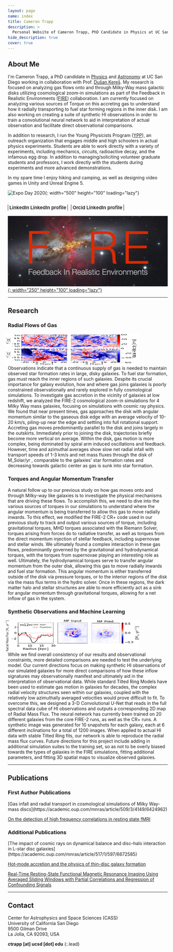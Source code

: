 ```yaml
---
layout: page
name: index
title: Cameron Trapp
description: >
  Personal Website of Cameron Trapp, PhD Candidate in Physics at UC San Diego.
hide_description: true
cover: true
---
```

<!-- <script type="text/javascript">
	document.getElementsByClassName("page-title")[0].classList.add("sr-only");
</script> -->

<style type="text/css">
	.page-title {
		position: absolute;
		width: 1px;
  		height: 1px;
  		margin: -1px;
  		border: 0;
  		padding: 0;
  		clip: rect(0 0 0 0);
  		overflow: hidden;
	}
</style>

<h2 class="h1" style="color: {{site.theme_color}}" id="about">About Me </h2>

 I'm Cameron Trapp, a PhD candidate in [Physics](https://physics.ucsd.edu/) and [Astronomy](https://astronomy.ucsd.edu/) at UC San Diego working in collaboration with Prof. [Dušan Kereš](https://cass.ucsd.edu/index.php/faculty:Dkeres). My research is focused on analyzing gas flows onto and through Milky-Way mass galactic disks utilizing cosmological zoom-in simulations as part of the Feedback in Realistic Environments ([FIRE](https://fire.northwestern.edu/)) collaboration. I am currently focused on analyzing various sources of Torque on this accreting gas to understand how it radially transporting to fuel star forming regions in the inner disk. I am also working on creating a suite of synthetic HI observations in order to train a convolutional neural network to aid in interpretation of actual observation and facilitate direct observational comparisons. 



In addition to research, I run the Young Physicists Program ([YPP](https://ypp.ucsd.edu/)), an outreach organization that engages middle and high schoolers in actual physics experiments. Students are able to work directly with a variety of experiments, including mechanics, circuits, radioactive decay, and the infamous egg drop. In addition to managing/soliciting volunteer graduate students and professors, I work directly with the students during experiments and more advanced demonstrations. 


In my spare time I enjoy hiking and camping, as well as designing video games in Unity and Unreal Engine 5.


![Expo Day 2020](./assets/img/ypp.jpg){: width="500" height="100" loading="lazy"} 


<div class="body-social sidebar-social">
  <ul>
    <li> <a href="https://www.linkedin.com/in/cameron-trapp-89a854120/" title="LinkedIn" class="no-mark-external" target="_blank"> <span class="icon-linkedin2"></span> <span aria-hidden="true">LinkedIn </span><span class="sr-only">LinkedIn profile</span></a></li>
    <li> <a href="https://orcid.org/0000-0001-7813-0268" title="Orcid" class="no-mark-external" target="_blank"> <span class="icon-orcid2"></span> <span aria-hidden="true">Orcid </span><span class="sr-only">LinkedIn profile</span></a></li>
    <!--<li> <a href="https://twitter.com/ctrapp" title="Twitter" class="no-mark-external" target="_blank"> <span class="icon-twitter"></span> <span aria-hidden="true">Twitter </span><span class="sr-only">Twitter profile</span></a></li>    -->

  </ul>
</div>

[![FIRE logo](./assets/img/FIRE_logo.jpg){: width="250" height="100" loading="lazy"}](https://fire.northwestern.edu/)




---
<h2 class="h1" style="color: {{site.theme_color}}" id="research">Research </h2>

<h3 class="h2">Radial Flows of Gas</h3>

<figure>
    <img align="right" width="600" height="100" src="./assets/img/CR_RadVelMaps.png" style="margin:0px 50px">
</figure>


Observations indicate that a continuous supply of gas is needed to maintain observed star formation rates
in large, disky galaxies. To fuel star formation, gas must reach the inner regions of such galaxies. Despite
its crucial importance for galaxy evolution, how and where gas joins galaxies is poorly constrained
observationally and rarely explored in fully cosmological simulations. To investigate gas accretion in the
vicinity of galaxies at low redshift, we analyzed the FIRE-2 cosmological zoom-in simulations for 4 Milky
Way mass galaxies, focusing on simulations with cosmic ray physics. We found that near present times, gas approaches
the disk with angular momentum similar to the gaseous disk edge with an average velocity of 10-20 km/s, piling-up near
the edge and settling into full rotational support. Accreting gas moves predominantly parallel to the disk
and joins largely in the outskirts. Immediately prior to joining the disk, trajectories briefly become more
vertical on average. Within the disk, gas motion is more complex, being dominated by spiral arm induced
oscillations and feedback. However, time and azimuthal averages show slow net radial infall with transport
speeds of 1-3 km/s and net mass fluxes through the disk of M_Solar/yr , comparable to the galaxies' star
formation rates and decreasing towards galactic center as gas is sunk into star formation.

<!-- Put image and youtube video in a table to make them side by side 
<table><tr>
<td style="width:50%;background:transparent;border:none;" >
<img width="500" height="600" src="./assets/img/dust_no_dust_galaxy.jpg"></td>
<td style="width:50%;background:transparent;border:none;">
<iframe width="560" height="315" src="https://www.youtube.com/embed/8bRy5VDJsTI" frameborder="0" allow="encrypted-media;" allowfullscreen></iframe></td>
</tr></table>
-->




<h3 class="h2">Torques and Angular Momentum Transfer</h3>

A natural follow up to our previous study on how gas moves onto and through Milky-way like galaxies is to investigate the
 physical mechanisms that are driving these flows. To accomplish this, we need to dive into the various sources of torques
 in our simulations to understand where the angular momentum is being transferred to allow this gas to move radially inwards.
 To this effect, we modified the FIRE-2 CR+ code used in our previous study to track and output various sources of torque,
 including gravitational torques, MHD torques associated with the Riemann Solver, torques arising from forces do to radiative transfer,
 as well as torques from the direct momentum injection of stellar feedback, including supernovae and stellar winds. We ultimately found 
 a complex interaction in these gas flows, predominantly governed by the gravitational and hydrodynamical torques, with the torques 
 from supernovae playing an interesting role as well. Ultimately, the hydrodynamical torques serve to transfer angular momentum from
 the outer disk, allowing this gas to move radially inwards and fuel star formation. This angular momentum is either transferred outside of the disk via pressure torques, or to the interior regions of the disk
 via the mass flux terms in the hydro solver. Once in these regions, the dark matter halo and stellar structures are able to more efficiently act as a sink for angular momentum through gravitational torques, allowing for a net inflow of gas in the system.

<h3 class="h2">Synthetic Observations and Machine Learning</h3>

<figure>
    <img align="right" width="600" height="100" src="./assets/img/MF_no_m12m.png" style="margin:0px 50px">
</figure>

While we find overall consistency of our results and observational constraints, more detailed comparisons are needed to test
the underlying model. Our current directions focus on making synthetic HI observations of our simulated galaxies
for more direct comparisons of how these inflow signatures may observationally manifest and ultimately
aid in the interpretation of observational data. While standard Tilted Ring Models have been used to estimate gas motion
in galaxies for decades, the complex radial velocity structures seen within our galaxies, coupled with the relatively low azimuthally
averaged velocities would prove difficult to fit. To overcome this, we designed a 3-D Convolutional U-Net that reads in the full spectral data cube
of HI observations and outputs a corresponding 2D map of Radial Mass Flux. The neural network has currently been trained on 20 different galaxies from the
core FIRE-2 runs, as well as the CR+ runs. A synthetic image was generated for 10 snapshots for each galaxy, each at 6 different inclinations for a total of 1200 images.
When applied to actual HI data with stable Tilted Ring fits, our network is able to reproduce the radial mass flux curves. Future directions for this project include
adding in additional simulation suites to the training set, so as not to be overly biased towards the types of galaxies in the FIRE simulations, fitting additional
parameters, and fitting 3D spatial maps to visualize observed galaxies.






<!-- <h3 class="h2">Past Projects</h3>
**FILL IN**    
*Advisor: [Adam Burgasser](https://cass.ucsd.edu/index.php/faculty:Aburgasser)*

Description -->

---
<h2 class="h1" style="color: {{site.theme_color}}" id="publications">Publications </h2>

<!-- 
A full list of my publications can be found on ADS [here](https://ui.adsabs.harvard.edu/public-libraries/-Gcrfa83Qq2xs8ndJylF0A).
 -->

  
<h3 class="h2">First Author Publications</h3>
[Gas infall and radial transport in cosmological simulations of Milky Way-mass discs](https://academic.oup.com/mnras/article/509/3/4149/6424962)

[On the detection of high frequency correlations in resting state fMRI](https://www.sciencedirect.com/science/article/abs/pii/S1053811917300824?via%3Dihub)

<h3 class="h2">Additional Publications</h3>
[The impact of cosmic rays on dynamical balance and disc–halo interaction in L-star disc galaxies](https://academic.oup.com/mnras/article/517/1/597/6672585)

[Hot-mode accretion and the physics of thin-disc galaxy formation](https://academic.oup.com/mnras/article/514/4/5056/6608273)

[Real-Time Resting-State Functional Magnetic Resonance Imaging Using Averaged Sliding Windows with Partial Correlations and Regression of Confounding Signals](https://www.liebertpub.com/doi/10.1089/brain.2020.0758)

<!-- 
<h3 class="h2">Presentations</h3>
 -->
  

---
<h2 class="h1" style="color: {{site.theme_color}}" id="contact">Contact </h2>



Center for Astrophysics and Space Sciences (CASS)   
University of California San Diego   
9500 Gilman Drive   
La Jolla, CA 92093, USA

**ctrap<!-- tyewcnpy -->p [a<!-- juygv -->t] u<!-- tregbijd -->cs<!-- rzyjide --->d [dot] edu**
{:.lead}


<style type="text/css">
  .body-social > ul {
    display: inline-block;
    list-style-type: none;
    margin-bottom: 0;
    overflow: hidden;
    padding: 0;
  }

  .body-social > ul > li {
    float: left;
    
    /* padding-left: 5px; */
    padding-right: 10px;
    
    /* display: inline-block; */
  }


  .body-social > ul > li > a {
    display: inline;
    text-align: center;
    font-size: 0.95rem;
    font-weight: 600;
    /*width: 3rem;*/
    /*height: 4rem;*/
    padding: 4px;
    
    /* line-height: 3rem; */
    
    text-decoration: none;
    border-width: 1px;
    border-style: solid;
    border-radius: 5px;
    transition: background-color 250ms, color 250ms, text-decoration-color 250ms, border-color 250ms;
    
    /* border-bottom: none; */
  }

  .body-social > ul > li > a:not(.btn):not(.no-hover) {
    border-color: var(--accent-color);
  }

  .body-social > ul > li > a:hover {
    color: white;
    background-color: var(--accent-color);
    border-radius: 5px;
    padding: 4px;
    transition: background-color 250ms, color 250ms, text-decoration-color 250ms, border-color 250ms;
  }
</style>
